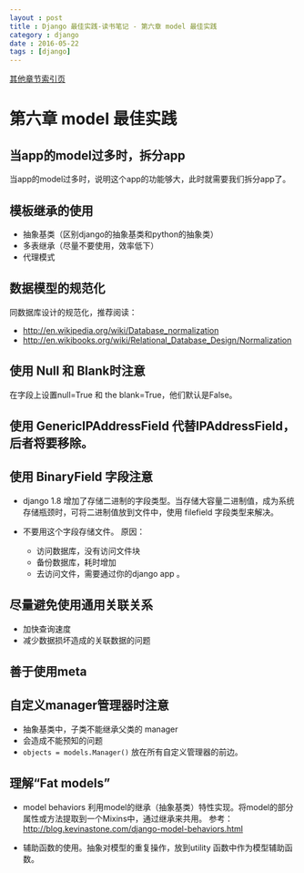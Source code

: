 ```yaml
---
layout : post
title : Django 最佳实践-读书笔记 - 第六章 model 最佳实践
category : django
date : 2016-05-22
tags : [django]
---
```



[其他章节索引页](2016-05-22-Best.Practices.for.Django.1.8.3rd-Index.html)

# 第六章 model 最佳实践

## 当app的model过多时，拆分app

当app的model过多时，说明这个app的功能够大，此时就需要我们拆分app了。

## 模板继承的使用

- 抽象基类（区别django的抽象基类和python的抽象类）
- 多表继承（尽量不要使用，效率低下）
- 代理模式

## 数据模型的规范化

同数据库设计的规范化，推荐阅读：

- http://en.wikipedia.org/wiki/Database_normalization
- http://en.wikibooks.org/wiki/Relational_Database_Design/Normalization
 
## 使用 Null 和 Blank时注意

在字段上设置null=True 和 the blank=True，他们默认是False。

## 使用 GenericIPAddressField 代替IPAddressField，后者将要移除。

## 使用 BinaryField 字段注意

- django 1.8 增加了存储二进制的字段类型。当存储大容量二进制值，成为系统存储瓶颈时，可将二进制值放到文件中，使用 filefield 字段类型来解决。

- 不要用这个字段存储文件。
  原因：
  - 访问数据库，没有访问文件块
  - 备份数据库，耗时增加
  - 去访问文件，需要通过你的django app 。


## 尽量避免使用通用关联关系

- 加快查询速度
- 减少数据损坏造成的关联数据的问题


## 善于使用meta

## 自定义manager管理器时注意

- 抽象基类中，子类不能继承父类的 manager 
- 会造成不能预知的问题
- `objects = models.Manager()` 放在所有自定义管理器的前边。


## 理解“Fat models”

- model behaviors 利用model的继承（抽象基类）特性实现。将model的部分属性或方法提取到一个Mixins中，通过继承来共用。 参考：
http://blog.kevinastone.com/django-model-behaviors.html

- 辅助函数的使用。抽象对模型的重复操作，放到utility 函数中作为模型辅助函数。
